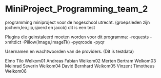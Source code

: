 # MiniProject_Programming_team_2
programming miniproject voor de hogeschool utrecht. (groepsleden zijn jochem,leo,jip,sjoerd en jacob) dit is een test


Plugins die geinstaleerd moeten worden voor dit programma:
-requests
-xmltdict
-Pillow(Image,ImageTk)
-pyqrcode
-pyqr

Usernamen en wachtwoorden van de providers. (Dit is testdata)

Elmo Tilo            Welkom01
Andreas Fabian       Welkom02
Merten Bertram       Welkom03
Meinrad Severin      Welkom04
David Bernhard       Welkom05
Vinzent Timotheus    Welkom06

